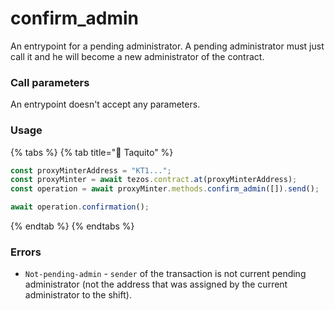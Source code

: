 # confirm\_admin

An entrypoint for a pending administrator. A pending administrator must just call it and he will become a new administrator of the contract.

### Call parameters

An entrypoint doesn't accept any parameters.

### Usage

{% tabs %}
{% tab title="🌮 Taquito" %}
```javascript
const proxyMinterAddress = "KT1...";
const proxyMinter = await tezos.contract.at(proxyMinterAddress);
const operation = await proxyMinter.methods.confirm_admin([]).send();

await operation.confirmation();
```
{% endtab %}
{% endtabs %}

### Errors

* `Not-pending-admin` - `sender` of the transaction is not current pending administrator (not the address that was assigned by the current administrator to the shift).
